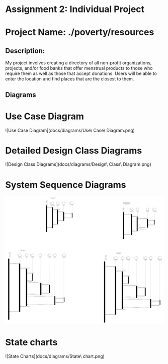 # **Assignment 2:** Individual Project
# Project Name: ./poverty/resources

## Description:
My project involves creating a directory of all non-profit organizations, projects, and/or food banks that offer menstrual products to those who require them as well as those that accept donations. Users will be able to enter the location and find places that are the closest to them.

## Diagrams

# Use Case Diagram
![Use Case Diagram](docs/diagrams/Use\ Case\ Diagram.png)

# Detailed Design Class Diagrams
![Design Class Diagrams](docs/diagrams/Design\ Class\ Diagram.png)

# System Sequence Diagrams
![System Sequence Diagrams](docs/diagrams/SSD.png)

# State charts
![State Charts](docs/diagrams/State\ chart.png)


